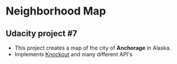 # Neighborhood Map
## Udacity project #7

* This project creates a map of the city of **Anchorage** in Alaska.
* Implements [Knockout](http://www.knockoutjs.com) and many different API's
